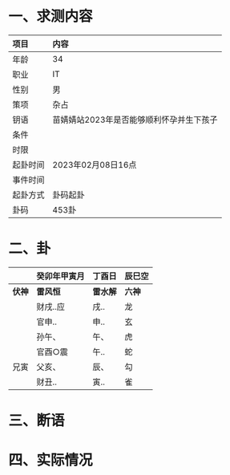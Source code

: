 # 一、求测内容
|项目|内容|
|:-|:-|
|年龄|34|
|职业|IT|
|性别|男|
|策项|杂占|
|钥语|苗婧婧站2023年是否能够顺利怀孕并生下孩子|
|条件||
|时限||
|起卦时间|2023年02月08日16点|
|事件时间||
|起卦方式|卦码起卦|
|卦码|453卦|

# 二、卦
||癸卯年甲寅月|丁酉日|辰巳空|
|:-|:-|:-|:-|
|**伏神**|**雷风恒**|**雷水解**|**六神**|
||财戌..应|戌..|龙|
||官申..|申..|玄|
||孙午、|午、|虎|
||官酉○震|午..|蛇|
|兄寅|父亥、|辰、|勾|
||财丑..|寅..|雀|


# 三、断语

# 四、实际情况